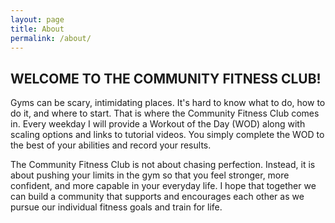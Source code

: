 ```yaml
---
layout: page
title: About
permalink: /about/
---
```


## WELCOME TO THE COMMUNITY FITNESS CLUB!

Gyms can be scary, intimidating places. It's hard to know what to do, how to do it, and where to start. That is where the Community Fitness Club comes in. Every weekday I will provide a Workout of the Day (WOD) along with scaling options and links to tutorial videos. You simply complete the WOD to the best of your abilities and record your results.

The Community Fitness Club is not about chasing perfection. Instead, it is about pushing your limits in the gym so that you feel stronger, more confident, and more capable in your everyday life. I hope that together we can build a community that supports and encourages each other as we pursue our individual fitness goals and train for life.
